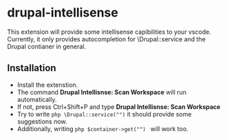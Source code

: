 # drupal-intellisense

This extension will provide some intellisense capibilities to your vscode.
Currently, it only provides autocompletion for \Drupal::service and the Drupal contianer in general.


## Installation

- Install the extenstion.
- The command **Drupal Intellisnse: Scan Workspace** will run automatically.
- If not, press Ctrl+Shift+P and type **Drupal Intellisnse: Scan Workspace**
- Try to write ```php \Drupal::service("")```  it should provide some suggestions now.
- Additionally, writing ```php $container->get("") ``` will work too.
